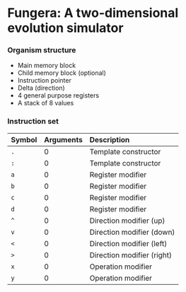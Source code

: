# Fungera: A two-dimensional evolution simulator
### Organism structure
- Main memory block
- Child memory block (optional)
- Instruction pointer
- Delta (direction)
- 4 general purpose registers
- A stack of 8 values
### Instruction set
|Symbol |Arguments |Description                  |
|:------|:---------|:----------------------------|
|`.`    |0         |Template constructor         |
|`:`    |0         |Template constructor         |
|`a`    |0         |Register modifier            |
|`b`    |0         |Register modifier            |
|`c`    |0         |Register modifier            |
|`d`    |0         |Register modifier            |
|`^`    |0         |Direction modifier (up)      |
|`v`    |0         |Direction modifier (down)    |
|`<`    |0         |Direction modifier (left)    |
|`>`    |0         |Direction modifier (right)   |
|`x`    |0         |Operation modifier           |
|`y`    |0         |Operation modifier           |